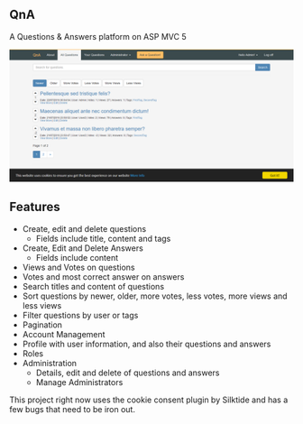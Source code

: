 ## QnA

A Questions & Answers platform on ASP MVC 5

![Screenshot](https://raw.githubusercontent.com/asantos3/QnA/master/Screenshots/Screen%20Shot%202016-07-22%20at%2000.18.13.png "Screenshot")

## Features

* Create, edit and delete questions
  + Fields include title, content and tags
* Create, Edit and Delete Answers
  + Fields include content
* Views and Votes on questions
* Votes and most correct answer on answers
* Search titles and content of questions
* Sort questions by newer, older, more votes, less votes, more views and less views
* Filter questions by user or tags
* Pagination
* Account Management
* Profile with user information, and also their questions and answers
* Roles
* Administration
  + Details, edit and delete of questions and answers
  + Manage Administrators

This project right now uses the cookie consent plugin by Silktide and has a few bugs that need to be iron out.
